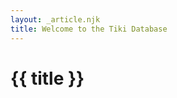 ```yaml
---
layout: _article.njk
title: Welcome to the Tiki Database
---
```


<!-- markdownlint-disable MD025 -->
# {{ title }} <!-- {.someClass} -->
<!-- markdownlint-enable MD025 -->

<!-- {% image "./src/assets/images/picipsum-2560x2560.jpg", "someClass", "A laptop surrounded by office tools", "A Laptop" %} -->
